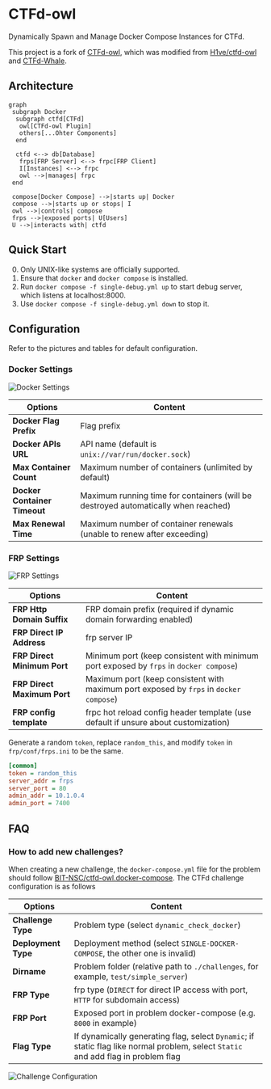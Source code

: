 # CTFd-owl

Dynamically Spawn and Manage Docker Compose Instances for CTFd.

This project is a fork of [CTFd-owl](https://github.com/BIT-NSC/CTFd-owl), which was modified from [H1ve/ctfd-owl](https://github.com/D0g3-Lab/H1ve/tree/master/CTFd/plugins/ctfd-owl) and [CTFd-Whale](https://github.com/frankli0324/CTFd-Whale).

## Architecture

```mermaid
graph
 subgraph Docker
  subgraph ctfd[CTFd]
   owl[CTFd-owl Plugin]
   others[...Ohter Components]
  end
  
  ctfd <--> db[Database]
   frps[FRP Server] <--> frpc[FRP Client]
   I[Instances] <--> frpc
   owl -->|manages| frpc
 end
 
 compose[Docker Compose] -->|starts up| Docker
 compose -->|starts up or stops| I
 owl -->|controls| compose
 frps -->|exposed ports| U[Users]
 U -->|interacts with| ctfd
```

## Quick Start

0. Only UNIX-like systems are officially supported.
1. Ensure that `docker` and `docker compose` is installed.
2. Run `docker compose -f single-debug.yml up` to start debug server, which listens at localhost:8000.
3. Use `docker compose -f single-debug.yml down` to stop it.

## Configuration

Refer to the pictures and tables for default configuration.

### Docker Settings

![Docker Settings](./assets/ctfd-owl_admin_settings-docker.png)

| Options                      | Content                                                      |
| ---------------------------- | ------------------------------------------------------------ |
| **Docker Flag Prefix**       | Flag prefix                                                  |
| **Docker APIs URL**          | API name (default is `unix://var/run/docker.sock`)           |
| **Max Container Count**      | Maximum number of containers (unlimited by default)          |
| **Docker Container Timeout** | Maximum running time for containers (will be destroyed automatically when reached) |
| **Max Renewal Time**         | Maximum number of container renewals (unable to renew after exceeding) |

### FRP Settings

![FRP Settings](./assets/ctfd-owl_admin_settings-frp.png)

| Options                     | Content                                                      |
| --------------------------- | ------------------------------------------------------------ |
| **FRP Http Domain Suffix**  | FRP domain prefix (required if dynamic domain forwarding enabled) |
| **FRP Direct IP Address**   | frp server IP                                                |
| **FRP Direct Minimum Port** | Minimum port (keep consistent with minimum port exposed by `frps` in `docker compose`) |
| **FRP Direct Maximum Port** | Maximum port (keep consistent with maximum port exposed by `frps` in `docker compose`) |
| **FRP config template**     | frpc hot reload config header template (use default if unsure about customization) |

Generate a random `token`, replace `random_this`, and modify `token` in `frp/conf/frps.ini` to be the same.

```ini
[common]
token = random_this
server_addr = frps  
server_port = 80
admin_addr = 10.1.0.4
admin_port = 7400
```

## FAQ

### How to add new challenges?

When creating a new challenge, the `docker-compose.yml` file for the problem should follow [BIT-NSC/ctfd-owl.docker-compose](https://github.com/BIT-NSC/ctfd-owl.docker-compose). The CTFd challenge configuration is as follows

| Options | Content |
|-|-|  
| **Challenge Type** | Problem type (select `dynamic_check_docker`) |
| **Deployment Type** | Deployment method (select `SINGLE-DOCKER-COMPOSE`, the other one is invalid) |
| **Dirname** | Problem folder (relative path to `./challenges`, for example, `test/simple_server`) |
| **FRP Type** | frp type (`DIRECT` for direct IP access with port, `HTTP` for subdomain access) |
| **FRP Port** | Exposed port in problem docker-compose (e.g. `8000` in example) |
| **Flag Type** | If dynamically generating flag, select `Dynamic`; if static flag like normal problem, select `Static` and add flag in problem flag |

![Challenge Configuration](./assets/admin_challenges_new.png)
